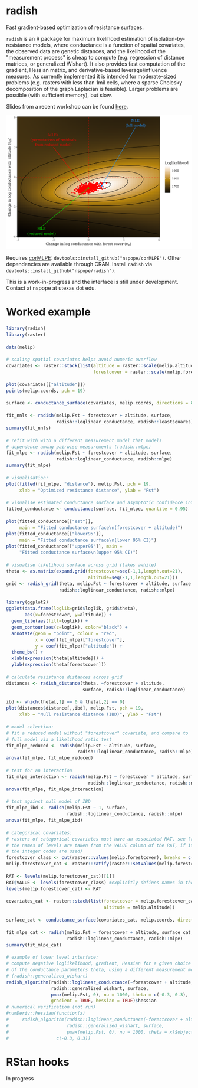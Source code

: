 # radish

Fast gradient-based optimization of resistance surfaces.

`radish` is an R package for maximum likelihood estimation of isolation-by-resistance models, where conductance is a function of spatial covariates, the observed data are genetic distances, and the likelihood of the "measurement process" is cheap to compute (e.g. regression of distance matrices, or generalized Wishart). It also provides fast computation of the gradient, Hessian matrix, and derivative-based leverage/influence measures. As currently implemented it is intended for moderate-sized problems (e.g. rasters with less than 1mil cells, where a sparse Cholesky decomposition of the graph Laplacian is feasible). Larger problems are possible (with sufficient memory), but slow.

Slides from a recent workshop can be found [here](https://github.com/nspope/radish-manuscript/raw/master/IALE_Wrkshp_Pope_Final.pdf).

![Likelihood surface for a two parameter conductance model](ms/likelihood_surface.png)

Requires [corMLPE](https://github.com/nspope/corMLPE): `devtools::install_github("nspope/corMLPE")`. Other dependencies are available through CRAN. Install `radish` via `devtools::install_github("nspope/radish")`.

This is a work-in-progress and the interface is still under development. Contact at nspope at utexas dot edu.

# Worked example

```r
library(radish)
library(raster)

data(melip)

# scaling spatial covariates helps avoid numeric overflow
covariates <- raster::stack(list(altitude = raster::scale(melip.altitude), 
                                 forestcover = raster::scale(melip.forestcover)))

plot(covariates[["altitude"]])
points(melip.coords, pch = 19)

surface <- conductance_surface(covariates, melip.coords, directions = 8)

fit_nnls <- radish(melip.Fst ~ forestcover + altitude, surface, 
                   radish::loglinear_conductance, radish::leastsquares)
summary(fit_nnls)

# refit with with a different measurement model that models
# dependence among pairwise measurements (radish::mlpe)
fit_mlpe <- radish(melip.Fst ~ forestcover + altitude, surface, 
                   radish::loglinear_conductance, radish::mlpe)
summary(fit_mlpe)

# visualisation:
plot(fitted(fit_mlpe, "distance"), melip.Fst, pch = 19,
     xlab = "Optimized resistance distance", ylab = "Fst")

# visualise estimated conductance surface and asymptotic confidence intervals
fitted_conductance <- conductance(surface, fit_mlpe, quantile = 0.95)

plot(fitted_conductance[["est"]], 
     main = "Fitted conductance surface\n(forestcover + altitude)")
plot(fitted_conductance[["lower95"]], 
     main = "Fitted conductance surface\n(lower 95% CI)")
plot(fitted_conductance[["upper95"]], main = 
     "Fitted conductance surface\n(upper 95% CI)")

# visualise likelihood surface across grid (takes awhile)
theta <- as.matrix(expand.grid(forestcover=seq(-1,1,length.out=21), 
                               altitude=seq(-1,1,length.out=21)))
grid <- radish_grid(theta, melip.Fst ~ forestcover + altitude, surface,
                    radish::loglinear_conductance, radish::mlpe)

library(ggplot2)
ggplot(data.frame(loglik=grid$loglik, grid$theta), 
       aes(x=forestcover, y=altitude)) + 
  geom_tile(aes(fill=loglik)) + 
  geom_contour(aes(z=loglik), color="black") +
  annotate(geom = "point", colour = "red",
           x = coef(fit_mlpe)["forestcover"], 
           y = coef(fit_mlpe)["altitude"]) +
  theme_bw() +
  xlab(expression(theta[altitude])) +
  ylab(expression(theta[forestcover]))

# calculate resistance distances across grid
distances <- radish_distance(theta, ~forestcover + altitude, 
                             surface, radish::loglinear_conductance)

ibd <- which(theta[,1] == 0 & theta[,2] == 0)
plot(distances$distance[,,ibd], melip.Fst, pch = 19, 
     xlab = "Null resistance distance (IBD)", ylab = "Fst")

# model selection:
# fit a reduced model without "forestcover" covariate, and compare to 
# full model via a likelihood ratio test
fit_mlpe_reduced <- radish(melip.Fst ~ altitude, surface, 
                           radish::loglinear_conductance, radish::mlpe)
anova(fit_mlpe, fit_mlpe_reduced)

# test for an interaction
fit_mlpe_interaction <- radish(melip.Fst ~ forestcover * altitude, surface, 
                               radish::loglinear_conductance, radish::mlpe)
anova(fit_mlpe, fit_mlpe_interaction)

# test against null model of IBD
fit_mlpe_ibd <- radish(melip.Fst ~ 1, surface, 
                       radish::loglinear_conductance, radish::mlpe)
anova(fit_mlpe, fit_mlpe_ibd)

# categorical covariates:
# rasters of categorical covariates must have an associated RAT, see ?raster::ratify
# the names of levels are taken from the VALUE column of the RAT, if it exists (otherwise,
# the integer codes are used)
forestcover_class <- cut(raster::values(melip.forestcover), breaks = c(0, 1/3, 1/6, 1)) 
melip.forestcover_cat <- raster::ratify(raster::setValues(melip.forestcover, as.numeric(forestcover_class)))

RAT <- levels(melip.forestcover_cat)[[1]]
RAT$VALUE <- levels(forestcover_class) #explicitly defines names in the RAT
levels(melip.forestcover_cat) <- RAT

covariates_cat <- raster::stack(list(forestcover = melip.forestcover_cat,
                                     altitude = melip.altitude)) 

surface_cat <- conductance_surface(covariates_cat, melip.coords, directions = 8)

fit_mlpe_cat <- radish(melip.Fst ~ forestcover + altitude, surface_cat, 
                       radish::loglinear_conductance, radish::mlpe)
summary(fit_mlpe_cat)

# example of lower level interface:
# compute negative loglikelihood, gradient, Hessian for a given choice of
# of the conductance parameters theta, using a different measurement model
# (radish::generalized_wishart)
radish_algorithm(radish::loglinear_conductance(~forestcover + altitude, surface$x), 
                 radish::generalized_wishart, surface, 
                 pmax(melip.Fst, 0), nu = 1000, theta = c(-0.3, 0.3), 
                 gradient = TRUE, hessian = TRUE)$hessian
# numerical verification (not run)
#numDeriv::hessian(function(x)
#     radish_algorithm(radish::loglinear_conductance(~forestcover + altitude, surface$x), 
#                      radish::generalized_wishart, surface, 
#                      pmax(melip.Fst, 0), nu = 1000, theta = x)$objective,
#                  c(-0.3, 0.3))
```
 
# RStan hooks
In progress
